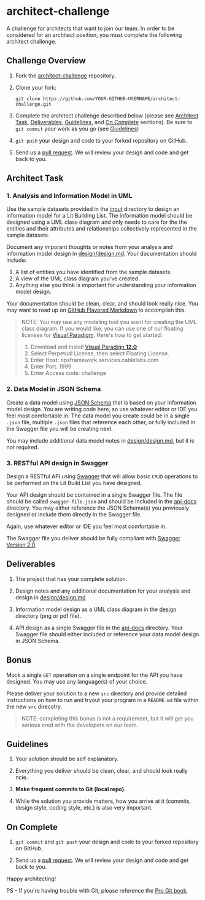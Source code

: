 # architect-challenge
A challenge for architects that want to join our team. In order to be considered for an architect position, you must complete the following architect challenge.

## Challenge Overview

1. Fork the [architect-challenge](https://github.com/cablelabs/architect-challenge) repository.

2. Clone your fork:

    ````
    git clone https://github.com/YOUR-GITHUB-USERNAME/architect-challenge.git
    ````

3. Complete the architect challenge described below (please see [Architect Task](#architect-task), [Deliverables](#deliverables), [Guidelines](#guidelines), and [On Complete](#on-complete) sections). Be sure to `git commit` your work as you go (see [Guidelines](#guidelines))

4. `git push` your design and code to your forked repository on GitHub.

5. Send us a [pull request](https://github.com/cablelabs/architect-challenge/compare). We will review your design and code and get back to you.

## Architect Task

### 1. Analysis and Information Model in UML

Use the sample datasets provided in the [input](input) directory to design an information model for a Lit Building List. The information model should be designed using a UML class diagram and only needs to care for the the entities and their attributes and relationships collectively represented in the sample datasets.

Document any imporant thoughts or notes from your analysis and information model design in [design/design.md](design/design.md). Your documentation should include:

1. A list of entities you have identified from the sample datasets.
2. A view of the UML class diagram you've created.
3. Anything else you think is important for understanding your information model design.

Your documentation should be clean, clear, and should look really nice. You may want to read up on [GitHub Flavored Markdown](https://help.github.com/articles/github-flavored-markdown/) to accomplish this. 

> NOTE: You may use any modeling tool you want for creating the UML class diagram. If you would like, you can use one of our floating licenses for [Visual Paradigm](http://www.visual-paradigm.com/). Here's how to get started:
> 
> 1. Download and install [Visual Paradign **12.0**](http://www.visual-paradigm.com/download/archive/)
> 2. Select Perpetual License, then select Floating License.
> 3. Enter Host: opsframework.services.cablelabs.com
> 4. Enter Port: 1999
> 5. Enter Access code: challenge

### 2. Data Model in JSON Schema

Create a data model using [JSON Schema](http://json-schema.org/) that is based on your information model design. You are writing code here, so use whatever editor or IDE you feel most comfortable in. The data model you create could be in a single `.json` file, multiple `.json` files that reference each other, or fully included in the Swagger file you will be creating next.

You may include additional data model notes in [design/design.md](design/design.md), but it is not required.

### 3. RESTful API design in Swagger

Design a RESTful API using [Swagger](http://swagger.io/) that will allow basic `CRUD` operations to be performed on the Lit Build List you have designed.

Your API design should be contained in a single Swagger file. The file should be called `swagger-file.json` and should be included in the [api-docs](api-docs) directory. You may either reference the JSON Schema(s) you previously designed or include them directly in the Swagger file.

Again, use whatever editor or IDE you feel most comfortable in.

The Swagger file you deliver should be fully compliant with [Swagger Version 2.0](https://github.com/swagger-api/swagger-spec/blob/master/versions/2.0.md).

## Deliverables

1. The project that has your complete solution.

3. Design notes and any additional documentation for your analysis and design in [design/design.md](design/design.md)

2. Information model design as a UML class diagram in the [design](design) directory (png or pdf file).

4. API design as a single Swagger file in the [api-docs](api-docs) directory. Your Swagger file should either included or reference your data model design in JSON Schema.

## Bonus

Mock a single `GET` operation on a single endpoint for the API you have designed. You may use any language(s) of your choice.

Please deliver your solution to a new `src` directory and provide detailed instructions on how to run and tryout your program in a `README.md` file within the new `src` direcotry. 

> NOTE: completing this bonus is not a requirement, but it will get you serious cred with the developers on our team.

## Guidelines

1. Your solution should be self explanatory.

2. Everything you deliver should be clean, clear, and should look really ncie.

3. **Make frequent commits to Git (local repo).**

4. While the solution you provide matters, how you arrive at it (commits, design style, coding style, etc.) is also very important.

## On Complete

1. `git commit` and `git push` your design and code to your forked repository on GitHub.

2. Send us a [pull request](https://github.com/cablelabs/architect-challenge/compare). We will review your design and code and get back to you.

Happy architecting!

PS - If you're having trouble with Git, please reference the [Pro Git book](http://git-scm.com/).
